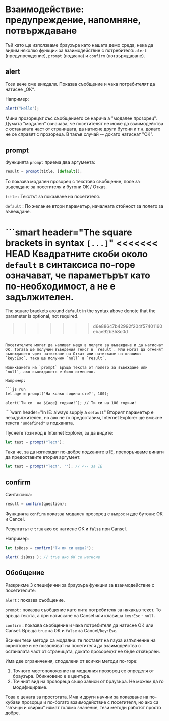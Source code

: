 # Взаимодействие: предупреждение, напомняне, потвърждаване

Тъй като ще използваме браузъра като нашата демо среда, нека да видим няколко функции за взаимодействие с потребителя: `alert` (предупреждение), `prompt` (подкана) и `confirm` (потвърждаване).

## alert

Този вече сме виждали. Показва съобщение и чака потребителят да натисне „ОК“.

Например:

```js run
alert("Hello");
```

Мини прозорецът със съобщението се нарича a "модален прозорец". Думата "модален" означава, че посетителят не може да взаимодейства с останалата част от страницата, да натисне други бутони и т.н. докато не се справят с прозореца. В такъв случай -- докато натиснат "OK".

## prompt

Функцията `prompt` приема два аргумента:

```js no-beautify
result = prompt(title, [default]);
```

То показва модален прозорец с текстово съобщение, поле за въвеждане за посетителя и бутони ОК / Отказ.

`title`
: Текстът за показване на посетителя.

`default`
: По желание втори параметър, началната стойност за полето за въвеждане.

```smart header="The square brackets in syntax `[...]`"
<<<<<<< HEAD
Квадратните скоби около `default` в синтаксиса по-горе означават, че параметърът като по-необходимост, а не е задължителен.
=======
The square brackets around `default` in the syntax above denote that the parameter is optional, not required.
>>>>>>> d6e88647b42992f204f57401160ebae92b358c0d
```

Посетителите могат да напишат нещо в полето за въвеждане и да натиснат ОК. Тогава ще получим въведения текст в `result`. Или могат да отменят въвеждането чрез натискане на Отказ или натискане на клавиша `key:Esc`, така ще получим `null` в `result`.

Извикването на `prompt` връща текста от полето за въвеждане или `null`, ако въвеждането е било отменено.

Например:

```js run
let age = prompt('На колко години сте?', 100);

alert(`Ти си  на ${age} години!`); // Ти си на 100 години!
```

````warn header="In IE: always supply a `default`"
Вторият параметър е незадължителен, но ако не го предоставим, Internet Explorer ще вмъкне текста `"undefined"` в подканата.

Пуснете този код в Internet Explorer, за да видите:

```js run
let test = prompt("Тест");
```

Така че, за да изглеждат по-добре подканите в IE, препоръчваме винаги да предоставите втория аргумент:

```js run
let test = prompt("Тест", ''); // <-- за IE
```

## confirm

Синтаксиса:

```js
result = confirm(question);
```

Функцията `confirm` показва модален прозорец с `въпрос` и две бутони: OK и Cancel.

Резултатът е `true` ако се натисне OK и `false` при Cansel.

Например:

```js run
let isBoss = confirm("Ти ли си шефа?");

alert( isBoss ); // true ако ОК се натисне
```

## Обобщение

Разкрихме 3 специфични за браузъра функции за взаимодействие с посетителите:

`alert`
: показва съобщение.

`prompt`
: показва съобщение като пита потребителя за някакъв текст. То връща текста, а при натискане на Cansel или клавиша `key:Esc` - `null`.

`confirm`
: показва съобщение и чака потребителя да натисне ОК или Cansel. Връща `true` за ОК и `false` за Cancel/`key:Esc`.

Всички тези методи са модални: те поставят на пауза изпълнение на скриптове и не позволяват на посетителя да взаимодейства с останалата част от страницата, докато прозорецът не бъде отхвърлен.

Има две ограничения, споделени от всички методи по-горе:

1. Точното местоположение на модалния прозорец се определя от браузъра. Обикновено е в центъра.
2. Точният вид на прозореца също зависи от браузъра. Не можем да го модифицираме.

Това е цената за простотата. Има и други начини за показване на по-хубави прозорци и по-богато взаимодействие с посетителя, но ако са  "звънци и свирки" нямат голямо значение, тези методи работят просто добре.
